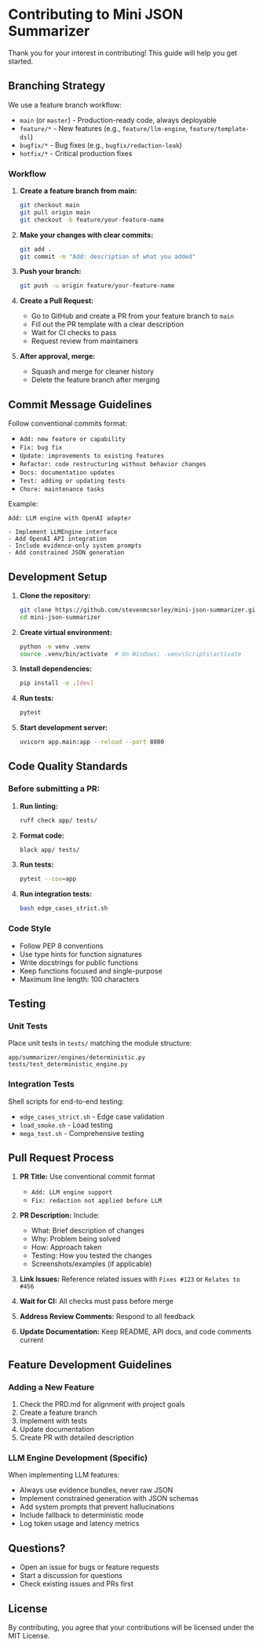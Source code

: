 # Contributing to Mini JSON Summarizer

Thank you for your interest in contributing! This guide will help you get started.

## Branching Strategy

We use a feature branch workflow:

- `main` (or `master`) - Production-ready code, always deployable
- `feature/*` - New features (e.g., `feature/llm-engine`, `feature/template-dsl`)
- `bugfix/*` - Bug fixes (e.g., `bugfix/redaction-leak`)
- `hotfix/*` - Critical production fixes

### Workflow

1. **Create a feature branch from main:**
   ```bash
   git checkout main
   git pull origin main
   git checkout -b feature/your-feature-name
   ```

2. **Make your changes with clear commits:**
   ```bash
   git add .
   git commit -m "Add: description of what you added"
   ```

3. **Push your branch:**
   ```bash
   git push -u origin feature/your-feature-name
   ```

4. **Create a Pull Request:**
   - Go to GitHub and create a PR from your feature branch to `main`
   - Fill out the PR template with a clear description
   - Wait for CI checks to pass
   - Request review from maintainers

5. **After approval, merge:**
   - Squash and merge for cleaner history
   - Delete the feature branch after merging

## Commit Message Guidelines

Follow conventional commits format:

- `Add: new feature or capability`
- `Fix: bug fix`
- `Update: improvements to existing features`
- `Refactor: code restructuring without behavior changes`
- `Docs: documentation updates`
- `Test: adding or updating tests`
- `Chore: maintenance tasks`

Example:
```
Add: LLM engine with OpenAI adapter

- Implement LLMEngine interface
- Add OpenAI API integration
- Include evidence-only system prompts
- Add constrained JSON generation
```

## Development Setup

1. **Clone the repository:**
   ```bash
   git clone https://github.com/stevenmcsorley/mini-json-summarizer.git
   cd mini-json-summarizer
   ```

2. **Create virtual environment:**
   ```bash
   python -m venv .venv
   source .venv/bin/activate  # On Windows: .venv\Scripts\activate
   ```

3. **Install dependencies:**
   ```bash
   pip install -e .[dev]
   ```

4. **Run tests:**
   ```bash
   pytest
   ```

5. **Start development server:**
   ```bash
   uvicorn app.main:app --reload --port 8080
   ```

## Code Quality Standards

### Before submitting a PR:

1. **Run linting:**
   ```bash
   ruff check app/ tests/
   ```

2. **Format code:**
   ```bash
   black app/ tests/
   ```

3. **Run tests:**
   ```bash
   pytest --cov=app
   ```

4. **Run integration tests:**
   ```bash
   bash edge_cases_strict.sh
   ```

### Code Style

- Follow PEP 8 conventions
- Use type hints for function signatures
- Write docstrings for public functions
- Keep functions focused and single-purpose
- Maximum line length: 100 characters

## Testing

### Unit Tests

Place unit tests in `tests/` matching the module structure:
```
app/summarizer/engines/deterministic.py
tests/test_deterministic_engine.py
```

### Integration Tests

Shell scripts for end-to-end testing:
- `edge_cases_strict.sh` - Edge case validation
- `load_smoke.sh` - Load testing
- `mega_test.sh` - Comprehensive testing

## Pull Request Process

1. **PR Title:** Use conventional commit format
   - `Add: LLM engine support`
   - `Fix: redaction not applied before LLM`

2. **PR Description:** Include:
   - What: Brief description of changes
   - Why: Problem being solved
   - How: Approach taken
   - Testing: How you tested the changes
   - Screenshots/examples (if applicable)

3. **Link Issues:** Reference related issues with `Fixes #123` or `Relates to #456`

4. **Wait for CI:** All checks must pass before merge

5. **Address Review Comments:** Respond to all feedback

6. **Update Documentation:** Keep README, API docs, and code comments current

## Feature Development Guidelines

### Adding a New Feature

1. Check the PRD.md for alignment with project goals
2. Create a feature branch
3. Implement with tests
4. Update documentation
5. Create PR with detailed description

### LLM Engine Development (Specific)

When implementing LLM features:
- Always use evidence bundles, never raw JSON
- Implement constrained generation with JSON schemas
- Add system prompts that prevent hallucinations
- Include fallback to deterministic mode
- Log token usage and latency metrics

## Questions?

- Open an issue for bugs or feature requests
- Start a discussion for questions
- Check existing issues and PRs first

## License

By contributing, you agree that your contributions will be licensed under the MIT License.
